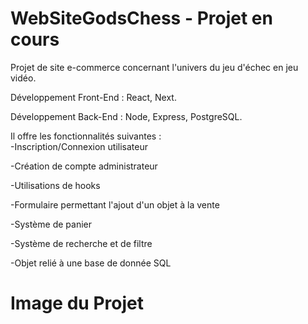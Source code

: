 # WebSiteGodsChess - Projet en cours

Projet de site e-commerce concernant l'univers du jeu d'échec en jeu vidéo.

Développement Front-End : React, Next.

Développement Back-End : Node, Express, PostgreSQL.

Il offre les fonctionnalités suivantes :<br/>
-Inscription/Connexion utilisateur 

-Création de compte administrateur

-Utilisations de hooks

-Formulaire permettant l'ajout d'un objet à la vente

-Système de panier

-Système de recherche et de filtre

-Objet relié à une base de donnée SQL

# Image du Projet

